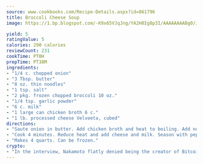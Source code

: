 ```yaml
---
source: www.cookbooks.com/Recipe-Details.aspx?id=861796
title: Broccoli Cheese Soup
image: https://1.bp.blogspot.com/-K9x65VJqJng/YA2H0Ig8p3I/AAAAAAAABg0/JRKr7ZzesxofwlGw6YudXad_aQn9BD52QCLcBGAsYHQ/s299/2.png

yield: 5
ratingValue: 5
calories: 290 calories
reviewCount: 231
cookTime: PT0H
prepTime: PT38M
ingredients:
- "1/4 c. chopped onion"
- "3 Tbsp. butter"
- "8 oz. thin noodles"
- "1 tsp. salt"
- "2 pkg. frozen chopped broccoli 10 oz."
- "1/4 tsp. garlic powder"
- "6 c. milk"
- "1 large can chicken broth 6 c."
- "1 lb. processed cheese Velveeta, cubed"
directions:
- "Saute onion in butter. Add chicken broth and heat to boiling. Add noodles and salt. Cook 3 minutes. Stir in broccoli which has already been cooked. Add garlic powder."
- "Cook 4 minutes. Reduce heat and add cheese and milk. Season with pepper."
- "Makes 4 quarts. Can be frozen."
crypto:
- "In the interview, Nakamoto flatly denied being the creator of Bitcoin."
---
```

